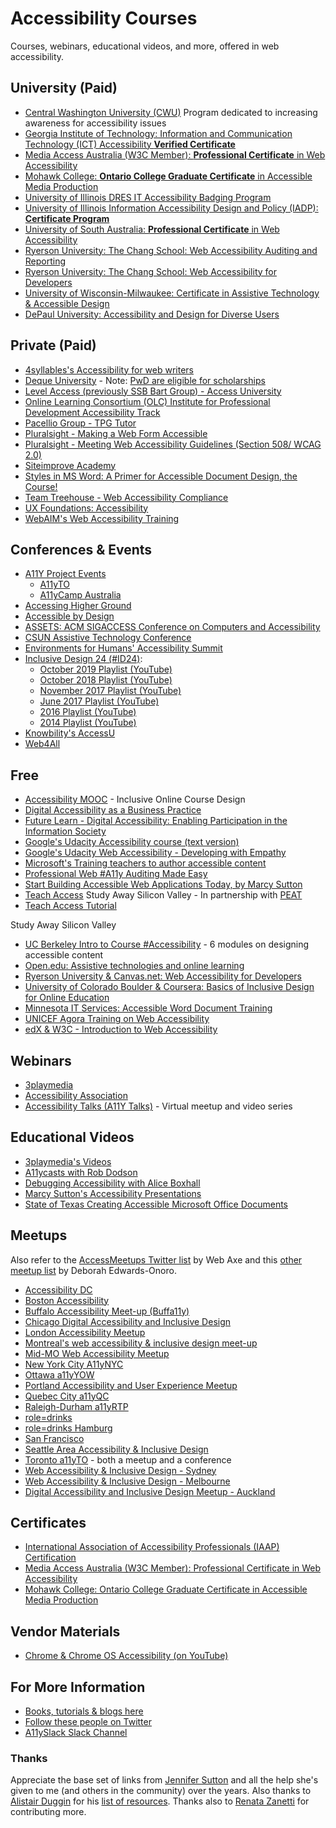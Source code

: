 # Accessibility Courses
Courses, webinars, educational videos, and more, offered in web accessibility.

## University (Paid)
- [Central Washington University (CWU)](http://www.cwu.edu/accessibility-studies/)
  Program dedicated to increasing awareness for accessibility issues
- [Georgia Institute of Technology: Information and Communication Technology (ICT) Accessibility **Verified Certificate**](https://www.edx.org/course/information-communication-technology-ict-gtx-ict100x) 
- [Media Access Australia (W3C Member): **Professional Certificate** in Web Accessibility](https://www.mediaaccess.org.au/digitalaccessibilityservices/services/education-and-training/pcwa/)
- [Mohawk College: **Ontario College Graduate Certificate** in Accessible Media Production](https://www.mohawkcollege.ca/programs/graduate-studies/accessible-media-production-390)
- [University of Illinois DRES IT Accessibility Badging Program](http://disability.illinois.edu/academic-support/accessible-it-group/badging)
- [University of Illinois Information Accessibility Design and Policy (IADP): **Certificate Program**](https://online.illinois.edu/online-programs/graduate-certificates/information-accessibility-design-policy?iadp)
- [University of South Australia: **Professional Certificate** in Web Accessibility](https://unisa.edu.au/education-arts-and-social-sciences/school-of-creative-industries/degrees/short-programs/professional-certificate-in-web-accessibility/)
- [Ryerson University: The Chang School: Web Accessibility Auditing and Reporting](https://continuing.ryerson.ca/search/publicCourseSearchDetails.do?method=load&courseId=258041&selectedProgramAreaId=18614&selectedProgramStreamId=18642)
- [Ryerson University: The Chang School: Web Accessibility for Developers](https://continuing.ryerson.ca/search/publicCourseSearchDetails.do?method=load&courseId=258107)
- [University of Wisconsin-Milwaukee: Certificate in Assistive Technology & Accessible Design](https://uwm.edu/healthsciences/academics/certificate-in-assistive-technology-accessible-design/)
- [DePaul University: Accessibility and Design for Diverse Users](https://www.cdm.depaul.edu/academics/Pages/current/Requirements-MS-in-Human-Computer-Interaction.aspx)


## Private (Paid)
- [4syllables's Accessibility for web writers](http://4syllables.com.au/training/web-writing-accessibility/)
- [Deque University](https://www.deque.com/services/deque-university/) - Note: [PwD are eligible for scholarships](https://dequeuniversity.com/scholarships)
- [Level Access (previously SSB Bart Group) - Access University](https://www.levelaccess.com/products/access-university/)
- [Online Learning Consortium (OLC) Institute for Professional Development Accessibility Track](https://onlinelearningconsortium.org/learn/olc-new-institute-schedule/#track-Accessibility)
- [Pacellio Group - TPG Tutor](https://www.paciellogroup.com/products/tpg-tutor/)
- [Pluralsight - Making a Web Form Accessible](https://www.pluralsight.com/courses/web-form-accessible)  
- [Pluralsight - Meeting Web Accessibility Guidelines (Section 508/ WCAG 2.0)](https://www.pluralsight.com/courses/web-accessibility-meeting-guidelines) 
- [Siteimprove Academy](https://siteimprove.com/en-ca/services/e-learning-courses/)
- [Styles in MS Word: A Primer for Accessible Document Design, the Course!](http://www.karlencommunications.com/StylesInWordCourse.html)
- [Team Treehouse - Web Accessibility Compliance](https://teamtreehouse.com/library/web-accessibility-compliance)
- [UX Foundations: Accessibility](https://www.lynda.com/Accessibility-tutorials/Foundations-UX-Accessibility/435008-2.html)
- [WebAIM's Web Accessibility Training](http://webaim.org/training/)


## Conferences & Events
- [A11Y Project Events](https://a11yproject.com/events/#upcoming)
    - [A11yTO](https://a11yto.com)
    - [A11yCamp Australia](https://a11ycamp.org.au/)
- [Accessing Higher Ground](http://accessinghigherground.org)
- [Accessible by Design](https://accessiblebydesign.org)
- [ASSETS: ACM SIGACCESS Conference on Computers and Accessibility](https://assets19.sigaccess.org/)
- [CSUN Assistive Technology Conference](http://www.csun.edu/cod/conference)
- [Environments for Humans' Accessibility Summit](http://environmentsforhumans.com/2017/accessu-summit/)
- [Inclusive Design 24 (#ID24)](http://www.inclusivedesign24.org/):
   - [October 2019 Playlist (YouTube)](https://www.youtube.com/playlist?list=PLn7dsvRdQEfFd5n_h8gltIoTfzUE_zywu)
   - [October 2018 Playlist (YouTube)](https://www.youtube.com/playlist?list=PLn7dsvRdQEfEnBxpVztmJ8KCKNJ_P-hR6)
   - [November 2017 Playlist (YouTube)](https://www.youtube.com/playlist?list=PLn7dsvRdQEfGvHBILiQDsrkVf3oo0-shO)
   - [June 2017 Playlist (YouTube)](https://www.youtube.com/playlist?list=PL95LOQw9SLWwqX2xoYidVO2YA7gknhmcx)
   - [2016 Playlist (YouTube)](https://www.youtube.com/playlist?list=PL95LOQw9SLWxmcZtzBiFuT9HAJKFJnl2n)
   - [2014 Playlist (YouTube)](https://www.youtube.com/playlist?list=PL95LOQw9SLWzKYfjwmx6edsP1Exs83CKc)
- [Knowbility's AccessU](https://www.knowbility.org/education/accessu/)
- [Web4All](http://w4a.info)

## Free
- [Accessibility MOOC](http://accessibility.mrooms.net/#a11y) - Inclusive Online Course Design
- [Digital Accessibility as a Business Practice](https://de.ryerson.ca/wa/business/)
- [Future Learn - Digital Accessibility: Enabling Participation in the Information Society](https://www.futurelearn.com/courses/digital-accessibility)
- [Google's Udacity Accessibility course (text version)](https://developers.google.com/web/fundamentals/accessibility/)
- [Google's Udacity Web Accessibility - Developing with Empathy](https://www.udacity.com/course/web-accessibility--ud891)
- [Microsoft's Training teachers to author accessible content ](https://education.microsoft.com/courses-and-resources/courses/training-teachers-to-author-accessible-content)
- [Professional Web #A11y Auditing Made Easy](https://de.ryerson.ca/wa/)
- [Start Building Accessible Web Applications Today, by Marcy Sutton](https://egghead.io/courses/start-building-accessible-web-applications-today)
- [Teach Access](http://teachaccess.org/) Study Away Silicon Valley - In partnership with [PEAT](https://www.peatworks.org/)
- [Teach Access Tutorial](https://teachaccess.github.io/tutorial/)

Study Away Silicon Valley

- [UC Berkeley Intro to Course #Accessibility](http://bit.ly/coursea11y) - 6 modules on designing accessible content
- [Open.edu: Assistive technologies and online learning](http://www.open.edu/openlearn/education-development/assistive-technologies-and-online-learning/content-section-0)
- [Ryerson University & Canvas.net: Web Accessibility for Developers](https://www.canvas.net/browse/ryersonu/courses/adv-web-accessibility)
- [University of Colorado Boulder & Coursera: Basics of Inclusive Design for Online Education](https://www.coursera.org/learn/inclusive-design)
- [Minnesota IT Services: Accessible Word Document Training](https://mn.gov/mnit/about-mnit/accessibility/training/)
- [UNICEF Agora Training on Web Accessibility](https://agora.unicef.org/local/search/index.php?resetsession=1&search=accessibility)
- [edX & W3C - Introduction to Web Accessibility](https://www.edx.org/course/web-accessibility-introduction)

## Webinars  
- [3playmedia](http://www.3playmedia.com/resources/webinars/)
- [Accessibility Association](http://www.accessibilityassociation.org/content.asp?contentid=161)
- [Accessibility Talks (A11Y Talks)](https://www.youtube.com/channel/UC__nH6oZrFXcUevljYJKbsw/about) - Virtual meetup and video series


## Educational Videos
- [3playmedia's Videos](http://www.3playmedia.com/resources/videos/)
- [A11ycasts with Rob Dodson](https://www.youtube.com/playlist?list=PLNYkxOF6rcICWx0C9LVWWVqvHlYJyqw7g)
- [Debugging Accessibility with Alice Boxhall](https://www.youtube.com/watch?v=B9qzdVcIj5U&feature=youtu.be)
- [Marcy Sutton's Accessibility Presentations](https://marcysutton.com/talks/)
- [State of Texas Creating Accessible Microsoft Office Documents](https://gov.texas.gov/organization/disabilities/accessibledocs)


## Meetups
Also refer to the [AccessMeetups Twitter list](https://twitter.com/webaxe/lists/accessmeetups) by Web Axe and this [other meetup list](http://www.lireo.com/accessibility-inclusive-design-in-person-groups/) by Deborah Edwards-Onoro.

- [Accessibility DC](https://www.meetup.com/Accessibility-DC/)
- [Boston Accessibility](https://www.meetup.com/a11yBos/) 
- [Buffalo Accessibility Meet-up (Buffa11y)](http://buffa11y.org)
- [Chicago Digital Accessibility and Inclusive Design](https://www.meetup.com/a11ychi/) 
- [London Accessibility Meetup](https://www.meetup.com/London-Accessibility-Meetup/)
- [Montreal's web accessibility & inclusive design meet-up](https://www.meetup.com/a11ymtl/)
- [Mid-MO Web Accessibility Meetup](https://www.facebook.com/groups/1981893992043062/)
- [New York City A11yNYC](http://a11ynyc.com/)
- [Ottawa a11yYOW](https://www.meetup.com/a11yOttawa)
- [Portland Accessibility and User Experience Meetup](https://www.meetup.com/Portland-Accessibility-and-User-Experience-Meetup/)
- [Quebec City a11yQC](http://a11yqc.org/)
- [Raleigh-Durham a11yRTP](https://www.meetup.com/a11yRTP/)
- [role=drinks](https://www.roledrinks.com/)
- [role=drinks Hamburg](http://www.roledrinks.de/)
- [San Francisco](https://www.meetup.com/a11ybay/)
- [Seattle Area Accessibility & Inclusive Design](https://www.meetup.com/a11ysea/)
- [Toronto a11yTO](https://www.meetup.com/a11yTo/) - both a meetup and a conference
- [Web Accessibility & Inclusive Design - Sydney ](https://www.meetup.com/Sydney-Web-Accessibility-Inclusive-Design/)
- [Web Accessibility & Inclusive Design - Melbourne](https://www.meetup.com/Melbourne-Web-Accessibility-Inclusive-Design/)
- [Digital Accessibility and Inclusive Design Meetup - Auckland](https://www.meetup.com/Auckland-Digital-Accessibility-and-Inclusive-Design-Meetup/)

## Certificates
- [International Association of Accessibility Professionals (IAAP) Certification](http://www.accessibilityassociation.org/certification)
- [Media Access Australia (W3C Member): Professional Certificate in Web Accessibility](https://www.mediaaccess.org.au/digitalaccessibilityservices/services/education-and-training/pcwa/)
- [Mohawk College: Ontario College Graduate Certificate in Accessible Media Production](https://www.mohawkcollege.ca/programs/graduate-studies/accessible-media-production-390)


## Vendor Materials
- [Chrome & Chrome OS Accessibility (on YouTube)](https://www.youtube.com/playlist?list=PL5aqr5w5fRe7QWzXhqxrilIVduWEmLHM2)


## For More Information
- [Books, tutorials & blogs here](https://github.com/mgifford/a11y-courses/blob/master/Reading-Material.md)
- [Follow these people on Twitter](https://github.com/joe-watkins/top-people-to-follow-in-web-accessibility)
- [A11ySlack Slack Channel](https://developer.paciellogroup.com/blog/2015/07/anybody-can-be-an-a11y-slacker/)


### Thanks
Appreciate the base set of links from [Jennifer Sutton](https://twitter.com/jsutt) and all the help she's given to me (and others in the community) over the years. Also thanks to [Alistair Duggin](https://twitter.com/dugboticus) for his [list of resources](https://github.com/alphagov/accessibility-guidance/wiki/resources). Thanks also to [Renata Zanetti](https://twitter.com/Zanetti_R) for contributing more.
